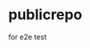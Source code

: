 # publicrepo
for e2e test







































































































































































































































































































































































































































































































































































































































































































































































































































































































































































































































































































































































































































































































































































































































